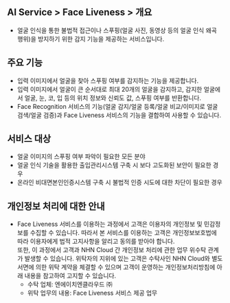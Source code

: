 ## AI Service > Face Liveness > 개요

* 얼굴 인식을 통한 불법적 접근이나 스푸핑(얼굴 사진, 동영상 등의 얼굴 인식 왜곡 행위)을 방지하기 위한 감지 기능을 제공하는 서비스입니다.

## 주요 기능
 
* 입력 이미지에서 얼굴을 찾아 스푸핑 여부를 감지하는 기능을 제공합니다.
* 입력 이미지에서 얼굴이 큰 순서대로 최대 20개의 얼굴을 감지하고, 감지한 얼굴에서 얼굴, 눈, 코, 입 등의 위치 정보와 신뢰도 값, 스푸핑 여부를 반환합니다.
* Face Recognition 서비스의 기능(얼굴 감지/얼굴 등록/얼굴 비교/이미지로 얼굴 검색/얼굴 검증)과 Face Liveness 서비스의 기능을 결합하여 사용할 수 있습니다. 

## 서비스 대상

* 얼굴 이미지의 스푸핑 여부 파악이 필요한 모든 분야
* 얼굴 인식 기술을 활용한 출입관리시스템 구축 시 보다 고도화된 보안이 필요한 경우
* 온라인 비대면본인인증시스템 구축 시 불법적 인증 시도에 대한 차단이 필요한 경우

## 개인정보 처리에 대한 안내

* Face Liveness 서비스를 이용하는 과정에서 고객은 이용자의 개인정보 및 민감정보를 수집할 수 있습니다. 따라서 본 서비스를 이용하는 고객은 개인정보보호법에 따라 이용자에게 법적 고지사항을 알리고 동의를 받아야 합니다.<br/>
또한, 이 과정에서 고객과 NHN Cloud 간 개인정보 처리에 관한 업무 위수탁 관계가 발생할 수 있습니다. 위탁자의 지위에 있는 고객은 수탁사인 NHN Cloud와 별도 서면에 의한 위탁 계약을 체결할 수 있으며 고객이 운영하는 개인정보처리방침에 아래 내용을 참고하여 고지할 수 있습니다.
    * 수탁 업체: 엔에이치엔클라우드 ㈜
    * 위탁 업무의 내용: Face Liveness 서비스 제공 업무
 
 
